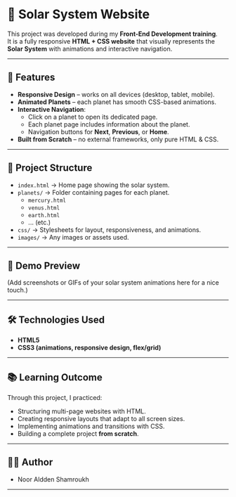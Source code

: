 # 🌌 Solar System Website

This project was developed during my **Front-End Development training**.  
It is a fully responsive **HTML + CSS website** that visually represents the **Solar System** with animations and interactive navigation.

---

## 🚀 Features
- **Responsive Design** – works on all devices (desktop, tablet, mobile).
- **Animated Planets** – each planet has smooth CSS-based animations.
- **Interactive Navigation**:
  - Click on a planet to open its dedicated page.
  - Each planet page includes information about the planet.
  - Navigation buttons for **Next**, **Previous**, or **Home**.
- **Built from Scratch** – no external frameworks, only pure HTML & CSS.

---

## 📂 Project Structure
- `index.html` → Home page showing the solar system.
- `planets/` → Folder containing pages for each planet.
  - `mercury.html`
  - `venus.html`
  - `earth.html`
  - ... (etc.)
- `css/` → Stylesheets for layout, responsiveness, and animations.
- `images/` → Any images or assets used.

---

## 🎨 Demo Preview
(Add screenshots or GIFs of your solar system animations here for a nice touch.)

---

## 🛠️ Technologies Used
- **HTML5**
- **CSS3 (animations, responsive design, flex/grid)**

---

## 📚 Learning Outcome
Through this project, I practiced:
- Structuring multi-page websites with HTML.
- Creating responsive layouts that adapt to all screen sizes.
- Implementing animations and transitions with CSS.
- Building a complete project **from scratch**.

---

## 👨‍💻 Author
- Noor Aldden Shamroukh

---
